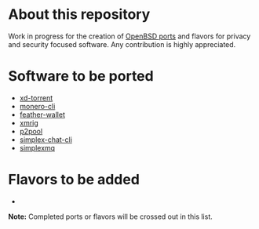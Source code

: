 # About this repository

Work in progress for the creation of [OpenBSD ports](https://github.com/openbsd/ports) and flavors for privacy and security focused software. Any contribution is highly appreciated.

# Software to be ported

- [xd-torrent](https://github.com/majestrate/XD)
- [monero-cli](https://github.com/monero-project/monero)
- [feather-wallet](https://github.com/feather-wallet/feather)
- [xmrig](https://github.com/xmrig/xmrig)
- [p2pool](https://github.com/SChernykh/p2pool)
- [simplex-chat-cli](https://github.com/simplex-chat/simplex-chat)
- [simplexmq](https://github.com/simplex-chat/simplexmq)

# Flavors to be added

-

**Note:** Completed ports or flavors will be crossed out in this list.
